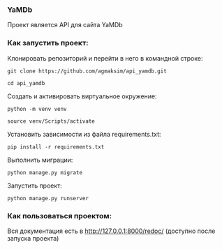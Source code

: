 ### YaMDb

Проект является API для сайта YaMDb

### Как запустить проект:

Клонировать репозиторий и перейти в него в командной строке:

```
git clone https://github.com/agmaksim/api_yamdb.git
```

```
cd api_yamdb
```

Cоздать и активировать виртуальное окружение:

```
python -m venv venv
```

```
source venv/Scripts/activate
```

Установить зависимости из файла requirements.txt:

```
pip install -r requirements.txt
```

Выполнить миграции:

```
python manage.py migrate
```

Запустить проект:

```
python manage.py runserver
```

### Как пользоваться проектом:

Вся документация есть в http://127.0.0.1:8000/redoc/ (доступно после запуска проекта)

